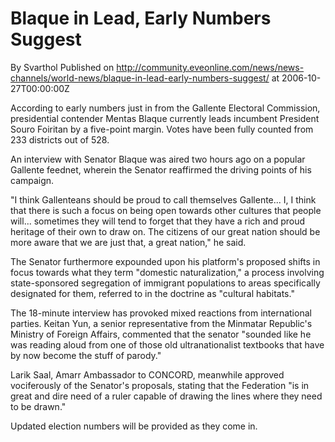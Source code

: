 # Blaque in Lead, Early Numbers Suggest
By Svarthol
Published on http://community.eveonline.com/news/news-channels/world-news/blaque-in-lead-early-numbers-suggest/ at 2006-10-27T00:00:00Z

According to early numbers just in from the Gallente Electoral Commission, presidential contender Mentas Blaque currently leads incumbent President Souro Foiritan by a five-point margin. Votes have been fully counted from 233 districts out of 528.  
  
An interview with Senator Blaque was aired two hours ago on a popular Gallente feednet, wherein the Senator reaffirmed the driving points of his campaign.  
  
"I think Gallenteans should be proud to call themselves Gallente... I, I think that there is such a focus on being open towards other cultures that people will... sometimes they will tend to forget that they have a rich and proud heritage of their own to draw on. The citizens of our great nation should be more aware that we are just that, a great nation," he said.  
  
The Senator furthermore expounded upon his platform's proposed shifts in focus towards what they term "domestic naturalization," a process involving state-sponsored segregation of immigrant populations to areas specifically designated for them, referred to in the doctrine as "cultural habitats."  
  
The 18-minute interview has provoked mixed reactions from international parties. Keitan Yun, a senior representative from the Minmatar Republic's Ministry of Foreign Affairs, commented that the senator "sounded like he was reading aloud from one of those old ultranationalist textbooks that have by now become the stuff of parody."   
  
Larik Saal, Amarr Ambassador to CONCORD, meanwhile approved vociferously of the Senator's proposals, stating that the Federation "is in great and dire need of a ruler capable of drawing the lines where they need to be drawn."  
  
Updated election numbers will be provided as they come in.

